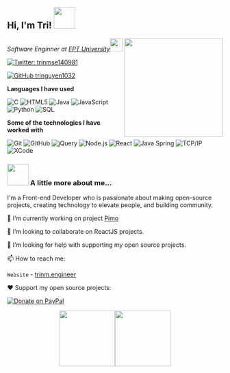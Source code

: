 <h2> Hi, I'm Tri! <img src="https://media.giphy.com/media/mGcNjsfWAjY5AEZNw6/giphy.gif" width="50"></h2>
<!-- <p align="center">
<a href="https://github.com/tringuyen1032" target="_blank"><img align="center" src="https://cdn.jsdelivr.net/npm/simple-icons@3.0.1/icons/github.svg" alt="Nguyen Minh Tri" height="20" width="20" /></a>
<a href="https://twitter.com/trinmse140981" target="_blank"><img align="center" src="https://cdn.jsdelivr.net/npm/simple-icons@3.0.1/icons/twitter.svg" alt="Nguyen Minh Tri" height="20" width="20" /></a> -->
<!-- <a href="https://elangovan.in" target="_blank"><img align="center" src="https://cdn.jsdelivr.net/npm/simple-icons@3.0.1/icons/blogger.svg" alt="Elangovan Sundar" height="20" width="20" /></a> -->
<!-- </p> -->

<img align='right' src="https://media0.giphy.com/media/ndM7oIOjaDQOhMKtF3/giphy.gif?cid=ecf05e47lmh8i1j6df89dko1m1ncr5ump4hlbx0koeob5ssf&rid=giphy.gif&ct=g" width="230">
<p><em>Software Enginner at <a href="https://daihoc.fpt.edu.vn/">FPT University</a><img src="https://media.giphy.com/media/fYSnHlufseco8Fh93Z/giphy.gif" width="30">
</br>
<!-- Developer Consultant at <a href="https://www.thoughtworks.com">ThoughtWorks</a><img src="https://media.giphy.com/media/WUlplcMpOCEmTGBtBW/giphy.gif" width="30">  -->
</em>
</p>

[![Twitter: trinmse140981](https://img.shields.io/twitter/follow/trinmse140981?style=social)](https://twitter.com/trinmse140981)
<!-- [![Linkedin: thaianebraga](https://img.shields.io/badge/-thaianebraga-blue?style=flat-square&logo=Linkedin&logoColor=white&link=https://www.linkedin.com/in/thaianebraga/)](https://www.linkedin.com/in/thaianebraga/) -->
[![GitHub tringuyen1032](https://img.shields.io/github/followers/tringuyen1032?label=follow&style=social)](https://github.com/tringuyen1032)

**Languages I have used**

![C](https://img.shields.io/badge/-C-000000?style=flat&logo=C)
![HTML5](https://img.shields.io/badge/-HTML5-000000?style=flat&logo=HTML5)
![Java](https://img.shields.io/badge/-Java-000000?style=flat&logo=Java&logoColor=007396)
![JavaScript](https://img.shields.io/badge/-JavaScript-000000?style=flat&logo=javascript)
![Python](https://img.shields.io/badge/-Python-000000?style=flat&logo=python)
![SQL](https://img.shields.io/badge/-SQL-000000?style=flat&logo=MySQL)

**Some of the technologies I have worked with**

![Git](https://img.shields.io/badge/-Git-000000?style=flat&logo=git&logoColor=F05032)
![GitHub](https://img.shields.io/badge/-GitHub-000000?style=flat&logo=github&logoColor=FFFFFF)
![jQuery](https://img.shields.io/badge/-jQuery-000000?style=flat&logo=jQuery&logoColor=0769AD)
![Node.js](https://img.shields.io/badge/-Node.js-000000?style=flat&logo=node.js&logoColor=339933)
![React](https://img.shields.io/badge/-React-000000?style=flat&logo=React&logoColor=61DAFB)
![Java Spring](https://img.shields.io/badge/-Spring-000000?style=flat&logo=spring&logoColor=6DB33F)
![TCP/IP](https://img.shields.io/badge/-TCP/IP-000000?style=flat&logo=cisco&logoColor=white)
![XCode](https://img.shields.io/badge/-XCode-000000?style=flat&logo=XCode&logoColor=1575F9)<!-- wi*quL3fcV -->

### <img src="https://media.giphy.com/media/VgCDAzcKvsR6OM0uWg/giphy.gif" width="50"> A little more about me...  

I'm a Front-end Developer who is passionate about making open-source projects, creating technology to elevate people, and building community.

🔭 I’m currently working on project [Pimo](https://pimo.studio/)

👯 I’m looking to collaborate on ReactJS projects.

🤔 I’m looking for help with supporting my open source projects.

📫 How to reach me:

`Website` - [trinm.engineer](https://www.trinm.engineer/)

❤️ Support my open source projects:

[![Donate on PayPal](https://img.shields.io/badge/--paypal?label=PayPal&logo=PayPal&style=social)](https://paypal.me/trinm1112)

<!--
**elangosundar/elangosundar** is a ✨ _special_ ✨ repository because its `README.md` (this file) appears on your GitHub profile.

Here are some ideas to get you started:

- 🔭 I’m currently working on ...
- 🌱 I’m currently learning ...
- 👯 I’m looking to collaborate on ...
- 🤔 I’m looking for help with ...
- 💬 Ask me about ...
- 📫 How to reach me: ...
- 😄 Pronouns: ...
- ⚡ Fun fact: ...
-->

<p align="center">
	<img align="" height='130px' src="https://github-readme-stats.vercel.app/api?username=tringuyen1032&hide_title=true&show_icons=true&include_all_commits=true&line_height=21&bg_color=0,EC6C6C,FFD479,FFFC79,73FA79&theme=graywhite" /><img align="" height='130px' src="https://github-readme-stats.vercel.app/api/top-langs/?username=tringuyen1032&hide_title=true&layout=compact&bg_color=0,73FA79,73FDFF,7A81FF&theme=graywhite" />
</p>
